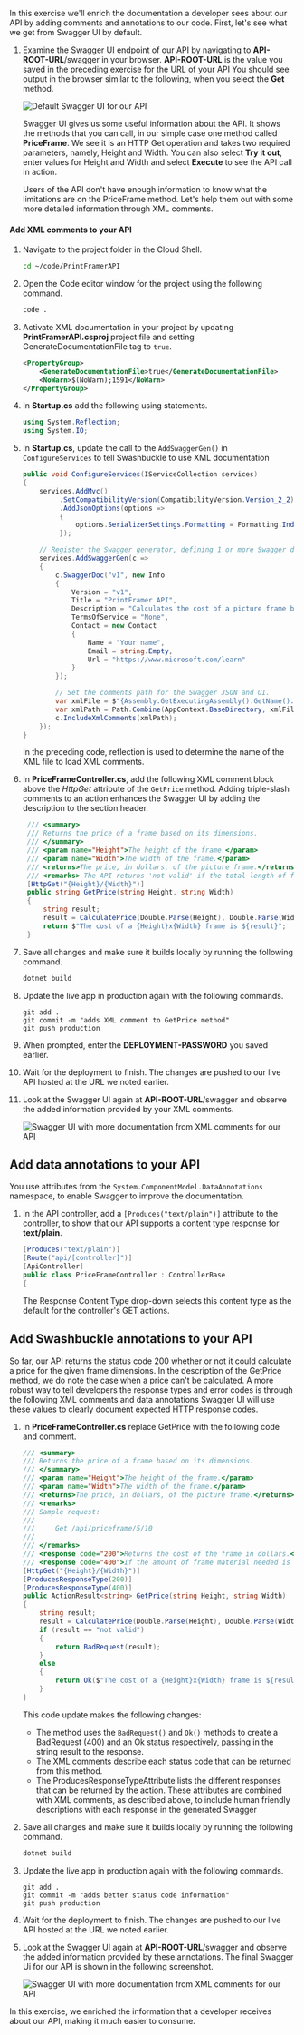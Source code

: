 
In this exercise we'll enrich the documentation a developer sees about our API by adding comments and annotations to our code. First, let's see what we get from Swagger UI by default. 

1. Examine the Swagger UI endpoint of our API by navigating to **API-ROOT-URL**/swagger in your browser. **API-ROOT-URL** is the value you saved in the preceding exercise for the URL of your API You should see output in the browser similar to the following, when  you select the **Get** method. 

    ![Default Swagger UI for our API](../media/swagger-ui-initial.png)

    Swagger UI gives us some useful information about the API. It shows the methods that you can call, in our simple case one method called **PriceFrame**. We see it is an HTTP Get operation and takes two required parameters, namely, Height and Width. You can also select **Try it out**, enter values for Height and Width and select **Execute** to see the API call in action. 

    Users of the API  don't have enough information to know what the limitations are on the PriceFrame method. Let's help them out with some more detailed information through XML comments. 

#### Add XML comments to your API

1. Navigate to the project folder in the Cloud Shell.

    ```bash
    cd ~/code/PrintFramerAPI
    ```

1. Open the Code editor window for the project using the following command.

    ```bash
    code .
    ```

1. Activate XML documentation in your project by updating **PrintFramerAPI.csproj** project file and setting GenerateDocumentationFile tag to `true`.

   ```XML
   <PropertyGroup>
       <GenerateDocumentationFile>true</GenerateDocumentationFile>
       <NoWarn>$(NoWarn);1591</NoWarn>
   </PropertyGroup>
   ```

1. In **Startup.cs** add the following using statements.

    ```csharp
    using System.Reflection;
    using System.IO;
    ```

1. In **Startup.cs**, update the call to the `AddSwaggerGen()` in `ConfigureServices` to tell Swashbuckle to use XML documentation

   ```csharp
   public void ConfigureServices(IServiceCollection services)
   {
       services.AddMvc()
            .SetCompatibilityVersion(CompatibilityVersion.Version_2_2)
            .AddJsonOptions(options =>
            {
                options.SerializerSettings.Formatting = Formatting.Indented;
            });

       // Register the Swagger generator, defining 1 or more Swagger documents
       services.AddSwaggerGen(c =>
       {
           c.SwaggerDoc("v1", new Info
           {
               Version = "v1",
               Title = "PrintFramer API",
               Description = "Calculates the cost of a picture frame based on its dimensions.",
               TermsOfService = "None",
               Contact = new Contact
               {
                   Name = "Your name",
                   Email = string.Empty,
                   Url = "https://www.microsoft.com/learn"
               }
           });

           // Set the comments path for the Swagger JSON and UI.
           var xmlFile = $"{Assembly.GetExecutingAssembly().GetName().Name}.xml";
           var xmlPath = Path.Combine(AppContext.BaseDirectory, xmlFile);
           c.IncludeXmlComments(xmlPath);
       });
   }
   ```
    In the preceding code, reflection is used to determine the name of the XML file to load XML comments. 

1. In **PriceFrameController.cs**, add the following XML comment block above the *HttpGet* attribute of the `GetPrice` method. Adding triple-slash comments to an action enhances the Swagger UI by adding the description to the section header.

   ```csharp
    /// <summary>
    /// Returns the price of a frame based on its dimensions.
    /// </summary>
    /// <param name="Height">The height of the frame.</param>
    /// <param name="Width">The width of the frame.</param>
    /// <returns>The price, in dollars, of the picture frame.</returns>
    /// <remarks> The API returns 'not valid' if the total length of frame material needed (the perimeter of the frame) is less than 20 inches and greater than 1000 inches.</remarks>
    [HttpGet("{Height}/{Width}")]
    public string GetPrice(string Height, string Width)
    {
        string result;
        result = CalculatePrice(Double.Parse(Height), Double.Parse(Width));
        return $"The cost of a {Height}x{Width} frame is ${result}";
    }
   ```

1. Save all changes and make sure it builds locally by running the following command. 

    ```bash
    dotnet build
    ```

1. Update the live app in production again with the following commands.

    ```azurecli
    git add .
    git commit -m "adds XML comment to GetPrice method"
    git push production
    ```

1. When prompted, enter the **DEPLOYMENT-PASSWORD** you saved earlier. 

1. Wait for the deployment to finish. The changes are pushed to our live API hosted at the URL we noted earlier. 

1. Look at the Swagger UI again at **API-ROOT-URL**/swagger and observe the added information provided by your XML comments. 

    ![Swagger UI with more documentation from XML comments for our API](../media/swagger-ui-and-xml-comments.png)

## Add data annotations to your API

You use attributes from the `System.ComponentModel.DataAnnotations` namespace, to enable Swagger to improve the documentation.

1. In the API controller, add a `[Produces("text/plain")]` attribute to the controller, to show that our API supports a content type response for **text/plain**.

    ```csharp
    [Produces("text/plain")]
    [Route("api/[controller]")]
    [ApiController]
    public class PriceFrameController : ControllerBase
    {
    ```

    The Response Content Type drop-down selects this content type as the default for the controller's GET actions.

## Add Swashbuckle annotations to your API
So far, our API returns the status code 200 whether or not it could calculate a price for the given frame dimensions. In the description of the GetPrice method, we do note the case when a price can't be calculated. A more robust way to tell developers the response types and error codes is through the following XML comments and data annotations Swagger UI will use these values to clearly document expected HTTP response codes. 

1. In **PriceFrameController.cs** replace GetPrice with the following code and comment.

    ```csharp
    /// <summary>
    /// Returns the price of a frame based on its dimensions.
    /// </summary>
    /// <param name="Height">The height of the frame.</param>
    /// <param name="Width">The width of the frame.</param>
    /// <returns>The price, in dollars, of the picture frame.</returns>
    /// <remarks>
    /// Sample request:
    ///
    ///     Get /api/priceframe/5/10
    ///
    /// </remarks>
    /// <response code="200">Returns the cost of the frame in dollars.</response>
    /// <response code="400">If the amount of frame material needed is less than 20 inches or greater than 1000 inches.</response>
    [HttpGet("{Height}/{Width}")]
    [ProducesResponseType(200)]
    [ProducesResponseType(400)]
    public ActionResult<string> GetPrice(string Height, string Width)
    {
        string result;
        result = CalculatePrice(Double.Parse(Height), Double.Parse(Width));
        if (result == "not valid")
        {
            return BadRequest(result);
        }
        else
        {
            return Ok($"The cost of a {Height}x{Width} frame is ${result}");
        }
    }
    ```

    This code update makes the following changes:
    - The method uses the `BadRequest()` and `Ok()` methods to create a BadRequest (400) and an Ok status respectively, passing in the string result to the response.
    - The XML comments describe each status code that can be returned from this method.  
    - The ProducesResponseTypeAttribute lists the different responses that can be returned by the action. These attributes are combined with XML comments, as described above, to include human friendly descriptions with each response in the generated Swagger 

1. Save all changes and make sure it builds locally by running the following command. 

    ```bash
    dotnet build
    ```

1. Update the live app in production again with the following commands.

    ```azurecli
    git add .
    git commit -m "adds better status code information"
    git push production
    ```
1. Wait for the deployment to finish. The changes are pushed to our live API hosted at the URL we noted earlier. 

1. Look at the Swagger UI again at **API-ROOT-URL**/swagger and observe the added information provided by these annotations. The final Swagger Ui for our API is shown in the following screenshot. 

    ![Swagger UI with more documentation from XML comments for our API](../media/swagger-ui-final.png)

In this exercise, we enriched the information that a developer receives about our API, making it much easier to consume. 